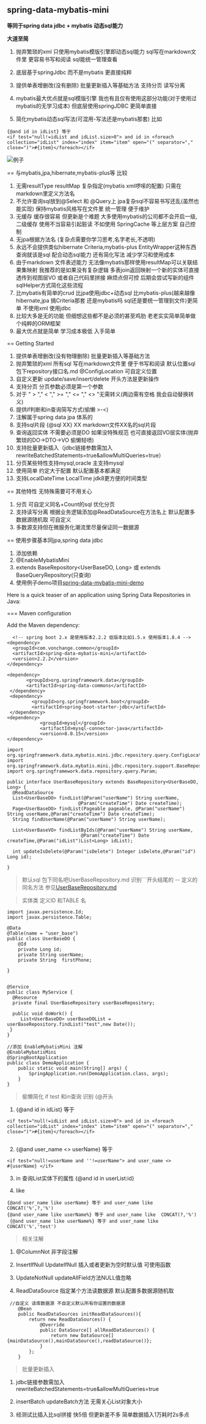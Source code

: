 ## spring-data-mybatis-mini

**等同于spring data jdbc + mybatis 动态sql能力**

**大道至简**

1. 抛弃繁琐的xml 只使用mybatis模版引擎即动态sql能力 sql写在markdown文件里
   更容易书写和阅读 sql能统一管理查看

2. 底层基于springJdbc 而不是mybatis 更直接纯粹

3. 提供单表增删改(没有删除) 批量更新插入等基础方法 支持分页 读写分离

4. mybatis最大优点就是sql模版引擎
   我也有且仅有使用这部分功能(对于使用过mybatis的无学习成本) 但底层使用springJDBC
   更简单直接 
5. 简化mybatis动态sql写法(可混用-写法还是mybatis那套) 比如

```
{@and id in idList} 等于
<if test="null!=idList and idList.size>0"> and id in <foreach
collection="idList" index="index" item="item" open="(" separator=","
close=")">#{item}</foreach></if>
```
![例子](mini.png)

== 与mybatis,jpa,hibernate,mybatis-plus等 比较

1. 无需resultType resultMap 复杂指定(mybatis xml啰嗦的配置)
   只需在markdown里定义方法名
2. 不允许查询sql放到@Select 和 @Query上 jpa复杂sql不容易书写还乱(虽然也能实现)
   保持mybatis风格写在文件里 统一管理 便于维护
3. 无缓存 缓存很容易 但更新是个难题 大多使用mybatis的公司都不会开启一级,二级缓存
   使用不当容易引起脏读 不如使用 SpringCache 等上层方案 自己控制
4. 无jpa根据方法名 (复杂点需要你学习思考,名字老长,不透明)
5. 永远不会提供类似hibernate Criteria,mybatis-plus EntityWrapper这种东西
   查询就该是sql 配合动态sql能力 还有简化写法 减少学习和使用成本
6. 由于markdown 文件表述能力 无法像mybatis那样使用resultMap可以关联结果集映射
   我推荐的是如果没有复杂逻辑 多表join返回映射一个新的实体可直接透传到视图层VO
   或者自己代码里拼接 麻烦点但可控 后期会尝试写新的组件sqlHelper方式简化这些流程
7. 比mybatis有简单的crud  比jpa使用jdbc+动态sql
   比mybatis-plus(越来越像hibernate,jpa 搞Criteria那套 还是mybatis吗
   sql还是要统一管理到文件)更简单 不使用xml 使用jdbc
8. 比较大多是无的功能 但细想这些都不是必须的甚至鸡肋 老老实实简单简单做个纯粹的ORM框架
9. 最大优点就是简单 学习成本极低 入手简单

   

== Getting Started

1. 提供单表增删改(没有物理删除) 批量更新插入等基础方法
2. 抛弃繁琐的xml 所有sql 写在markdown文件里 便于书写和阅读
   默认位置sql包下repository接口名.md @ConfigLocation 可自定义位置
3. 自定义更新 update/save/insert/delete 开头方法是更新操作 
4. 支持分页 分页参数必须是第一个参数 
5. 对于 " > "," < "," >= "," <= "," <> "无需转义(两边需有空格 我会自动替换转义)
6. 提供if判断和in查询简写方式(偷懒 >-<)
7. 注解属于spring data jpa 体系的
8. 支持sql片段 {@sql XX} XX markdown文件XX名的sql片段
9. 查询返回实体 不需要必须是DO 如果没特殊规范
   也可直接返回VO层实体(抛弃繁琐的DO->DTO->VO 偷懒轻喷)
10. 支持批量更新插入（jdbc链接参数需加入rewriteBatchedStatements=true&allowMultiQueries=true）
11. 分页某些特性支持mysql,oracle 主支持mysql
12. 使用简单 约定大于配置 默认配置基本都满足
13. 支持LocalDateTime LocalTime jdk8更方便的时间类型

== 其他特性 无特殊需要可不用关心 

1. 分页 可自定义同名+Count的sql 优化分页 
2. 支持读写分离 根据业务逻辑添加@ReadDataSource在方法名上 默认配置多数据源随机取
   可自定义
3. 多数源支持但在微服务化潮流里尽量保证同一数据源
   

== 使用步骤基本同jpa,spring data jdbc

1. 添加依赖 
2. @EnableMybatisMini
3. extends BaseRepository<UserBaseDO, Long> 或 extends
   BaseQueryRepository(只查询) 
4. 使用例子demo项目[spring-data-mybatis-mini-demo](https://github.com/VonChange/spring-data-mybatis-mini-demo/blob/master/src/test/java/com/vonchange/nine/demo/dao/UserBaseRepositoryTest.java)
 


 
 
 Here is a quick teaser of an application using Spring Data
Repositories in Java:

=== Maven configuration

Add the Maven dependency:

```
  <!-- spring boot 2.x 是使用版本2.2.2 低版本比如1.5.x 使用版本1.8.4 -->
<dependency>
  <groupId>com.vonchange.common</groupId>
  <artifactId>spring-data-mybatis-mini</artifactId>
  <version>2.2.2</version>
</dependency>

<dependency>
       <groupId>org.springframework.data</groupId>
       <artifactId>spring-data-commons</artifactId>
 </dependency>
 <dependency>
         <groupId>org.springframework.boot</groupId>
         <artifactId>spring-boot-starter-jdbc</artifactId>
 </dependency>
<dependency>
            <groupId>mysql</groupId>
            <artifactId>mysql-connector-java</artifactId>
            <version>8.0.15</version>
</dependency>
```

``` 
import org.springframework.data.mybatis.mini.jdbc.repository.query.ConfigLocation;
import org.springframework.data.mybatis.mini.jdbc.repository.support.BaseRepository;
import org.springframework.data.repository.query.Param;

public interface UserBaseRepository extends BaseRepository<UserBaseDO, Long> {
  @ReadDataSource
  List<UserBaseDO> findList(@Param("userName") String userName,
                          @Param("createTime") Date createTime);
  Page<UserBaseDO> findList(Pageable pageable, @Param("userName") String userName,@Param("createTime") Date createTime);
  String findUserName(@Param("userName") String userName);

  List<UserBaseVO> findListByIds(@Param("userName") String userName,
                           @Param("createTime") Date createTime,@Param("idList")List<Long> idList);

  int updateIsDelete(@Param("isDelete") Integer isDelete,@Param("id") Long id);
  
}
```

> 默认sql 包下同名吧UserBaseRepository.md 识别```开头结尾的 -- 定义的同名方法
> 参见[UserBaseRepository.md](UserBaseRepository.md)



> 实体类 定义ID 和TABLE 名
```
import javax.persistence.Id;
import javax.persistence.Table;

@Data
@Table(name = "user_base")
public class UserBaseDO {
    @Id
    private Long id;
    private String userName;
    private String  firstPhone;

}
```


```

@Service
public class MyService {
  @Resource
  private final UserBaseRepository userBaseRepository;

  public void doWork() {
     List<UserBaseDO> userBaseDOList = userBaseRepository.findList("test",new Date());
 }
}

//添加 EnableMybatisMini 注解 
@EnableMybatisMini
@SpringBootApplication 
public class DemoApplication {
    public static void main(String[] args) {
        SpringApplication.run(DemoApplication.class, args);
    }
} 
```



> 偷懒简化 if test 和in查询 识别 {@开头

1. {@and id in idList} 等于 

```
<if test="null!=idList and idList.size>0"> and id in <foreach
collection="idList" index="index" item="item" open="(" separator=","
close=")">#{item}</foreach></if>
  
  ```
  
2. {@and user_name <> userName} 等于 

```
<if test="null!=userName and ''!=userName"> and user_name <>
#{userName} </if>
   ```
   
3. in 查询List实体下的属性 {@and id in userList:id} 

4.  like 

 ```
 {@and user_name like userName} 等于 and user_name like CONCAT('%',?,'%')  
 {@and user_name like userName%} 等于 and user_name like  CONCAT(?,'%') 
  {@and user_name like userName%} 等于 and user_name like CONCAT('%','test')   
 
 ```

>  相关注解 

1. @ColumnNot 非字段注解 

2. InsertIfNull UpdateIfNull 插入或者更新为空时默认值 可使用函数

3. UpdateNotNull updateAllField方法NULL值忽略

4. ReadDataSource 指定某个方法读数据源 默认配置多数据源随机取 

```
 //自定义 读库数据源 不自定义默认所有你设置的数据源
    @Bean
    public ReadDataSources initReadDataSources(){
        return new ReadDataSources() {
            @Override
            public DataSource[] allReadDataSources() {
                return new DataSource[]{mainDataSource(),mainDataSource(),readDataSource()};
            }
        };
    }
```

> 批量更新插入

1. jdbc链接参数需加入rewriteBatchedStatements=true&allowMultiQueries=true

2. insertBatch updateBatch方法 无需关心List对象大小 

3. 经测试比插入比sql拼接 快5倍 但更新差不多 简单数据插入1万耗时2s多点

